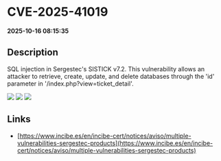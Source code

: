# CVE-2025-41019

**2025-10-16 08:15:35**

## Description
SQL injection in Sergestec's SISTICK v7.2. This vulnerability allows an attacker to retrieve, create, update, and delete databases through the 'id' parameter in '/index.php?view=ticket_detail'.

![](https://img.shields.io/static/v1?label=Score&message=9.3&color=red)
![](https://img.shields.io/static/v1?label=Severity&message=CRITICAL&color=red)
![](https://img.shields.io/static/v1?label=CWE&message=SQL&color=green)

## Links
- [https://www.incibe.es/en/incibe-cert/notices/aviso/multiple-vulnerabilities-sergestec-products](https://www.incibe.es/en/incibe-cert/notices/aviso/multiple-vulnerabilities-sergestec-products)
